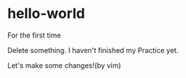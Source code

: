 # hello-world
For the first time

Delete something.
I haven't finished my Practice yet.

Let's make some changes!(by vim)
